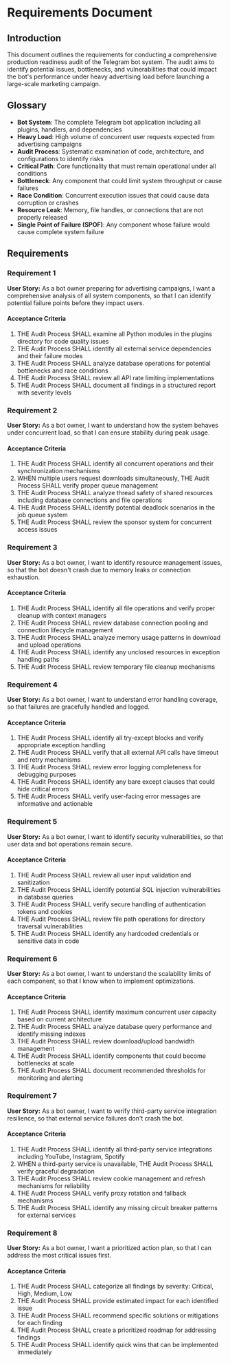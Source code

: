 # Requirements Document

## Introduction

This document outlines the requirements for conducting a comprehensive production readiness audit of the Telegram bot system. The audit aims to identify potential issues, bottlenecks, and vulnerabilities that could impact the bot's performance under heavy advertising load before launching a large-scale marketing campaign.

## Glossary

- **Bot System**: The complete Telegram bot application including all plugins, handlers, and dependencies
- **Heavy Load**: High volume of concurrent user requests expected from advertising campaigns
- **Audit Process**: Systematic examination of code, architecture, and configurations to identify risks
- **Critical Path**: Core functionality that must remain operational under all conditions
- **Bottleneck**: Any component that could limit system throughput or cause failures
- **Race Condition**: Concurrent execution issues that could cause data corruption or crashes
- **Resource Leak**: Memory, file handles, or connections that are not properly released
- **Single Point of Failure (SPOF)**: Any component whose failure would cause complete system failure

## Requirements

### Requirement 1

**User Story:** As a bot owner preparing for advertising campaigns, I want a comprehensive analysis of all system components, so that I can identify potential failure points before they impact users.

#### Acceptance Criteria

1. THE Audit Process SHALL examine all Python modules in the plugins directory for code quality issues
2. THE Audit Process SHALL identify all external service dependencies and their failure modes
3. THE Audit Process SHALL analyze database operations for potential bottlenecks and race conditions
4. THE Audit Process SHALL review all API rate limiting implementations
5. THE Audit Process SHALL document all findings in a structured report with severity levels

### Requirement 2

**User Story:** As a bot owner, I want to understand how the system behaves under concurrent load, so that I can ensure stability during peak usage.

#### Acceptance Criteria

1. THE Audit Process SHALL identify all concurrent operations and their synchronization mechanisms
2. WHEN multiple users request downloads simultaneously, THE Audit Process SHALL verify proper queue management
3. THE Audit Process SHALL analyze thread safety of shared resources including database connections and file operations
4. THE Audit Process SHALL identify potential deadlock scenarios in the job queue system
5. THE Audit Process SHALL review the sponsor system for concurrent access issues

### Requirement 3

**User Story:** As a bot owner, I want to identify resource management issues, so that the bot doesn't crash due to memory leaks or connection exhaustion.

#### Acceptance Criteria

1. THE Audit Process SHALL identify all file operations and verify proper cleanup with context managers
2. THE Audit Process SHALL review database connection pooling and connection lifecycle management
3. THE Audit Process SHALL analyze memory usage patterns in download and upload operations
4. THE Audit Process SHALL identify any unclosed resources in exception handling paths
5. THE Audit Process SHALL review temporary file cleanup mechanisms

### Requirement 4

**User Story:** As a bot owner, I want to understand error handling coverage, so that failures are gracefully handled and logged.

#### Acceptance Criteria

1. THE Audit Process SHALL identify all try-except blocks and verify appropriate exception handling
2. THE Audit Process SHALL verify that all external API calls have timeout and retry mechanisms
3. THE Audit Process SHALL review error logging completeness for debugging purposes
4. THE Audit Process SHALL identify any bare except clauses that could hide critical errors
5. THE Audit Process SHALL verify user-facing error messages are informative and actionable

### Requirement 5

**User Story:** As a bot owner, I want to identify security vulnerabilities, so that user data and bot operations remain secure.

#### Acceptance Criteria

1. THE Audit Process SHALL review all user input validation and sanitization
2. THE Audit Process SHALL identify potential SQL injection vulnerabilities in database queries
3. THE Audit Process SHALL verify secure handling of authentication tokens and cookies
4. THE Audit Process SHALL review file path operations for directory traversal vulnerabilities
5. THE Audit Process SHALL identify any hardcoded credentials or sensitive data in code

### Requirement 6

**User Story:** As a bot owner, I want to understand the scalability limits of each component, so that I know when to implement optimizations.

#### Acceptance Criteria

1. THE Audit Process SHALL identify maximum concurrent user capacity based on current architecture
2. THE Audit Process SHALL analyze database query performance and identify missing indexes
3. THE Audit Process SHALL review download/upload bandwidth management
4. THE Audit Process SHALL identify components that could become bottlenecks at scale
5. THE Audit Process SHALL document recommended thresholds for monitoring and alerting

### Requirement 7

**User Story:** As a bot owner, I want to verify third-party service integration resilience, so that external service failures don't crash the bot.

#### Acceptance Criteria

1. THE Audit Process SHALL identify all third-party service integrations including YouTube, Instagram, Spotify
2. WHEN a third-party service is unavailable, THE Audit Process SHALL verify graceful degradation
3. THE Audit Process SHALL review cookie management and refresh mechanisms for reliability
4. THE Audit Process SHALL verify proxy rotation and fallback mechanisms
5. THE Audit Process SHALL identify any missing circuit breaker patterns for external services

### Requirement 8

**User Story:** As a bot owner, I want a prioritized action plan, so that I can address the most critical issues first.

#### Acceptance Criteria

1. THE Audit Process SHALL categorize all findings by severity: Critical, High, Medium, Low
2. THE Audit Process SHALL provide estimated impact for each identified issue
3. THE Audit Process SHALL recommend specific solutions or mitigations for each finding
4. THE Audit Process SHALL create a prioritized roadmap for addressing findings
5. THE Audit Process SHALL identify quick wins that can be implemented immediately

